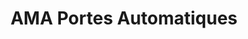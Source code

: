 ---
title: "AMA Portes Automatiques"
url: /cormeilles-en-parisis/ama-portes-automatiques/
shop: Türen
---